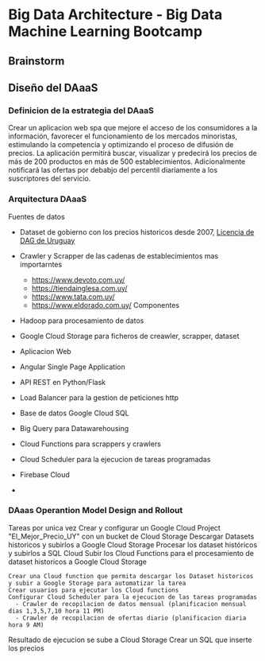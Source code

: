 
# Big Data Architecture - Big Data Machine Learning Bootcamp

## Brainstorm


## Diseño del DAaaS

### Definicion de la estrategia del DAaaS

Crear un aplicacion web spa que mejore el acceso de los consumidores a la información, favorecer el funcionamiento de los mercados minoristas, estimulando la competencia y optimizando el proceso de difusión de precios.
La aplicación permitirá buscar, visualizar y predecirá los precios de más de 200 productos en más de 500 establecimientos.
Adicionalmente notificará las ofertas por debabjo del percentil diariamente a los suscriptores del servicio.

### Arquitectura DAaaS

Fuentes de datos
- Dataset de gobierno con los precios historicos desde 2007, [Licencia de DAG de Uruguay](https://www.gub.uy/agencia-gobierno-electronico-sociedad-informacion-conocimiento/sites/agencia-gobierno-electronico-sociedad-informacion-conocimiento/files/documentos/publicaciones/licencia_de_datos_abiertos_0.pdf)
  
- Crawler y Scrapper de las cadenas de establecimientos mas importarntes
  - https://www.devoto.com.uy/
  - https://tiendainglesa.com.uy/
  - https://www.tata.com.uy/
  - https://www.eldorado.com.uy/
Componentes
- Hadoop para procesamiento de datos
- Google Cloud Storage para ficheros de creawler, scrapper, dataset 
- Aplicacion Web
 - Angular Single Page Application
- API REST en Python/Flask
    
- Load Balancer para la gestion de peticiones http
- Base de datos Google Cloud SQL
- Big Query para Datawarehousing
- Cloud Functions para scrappers y crawlers
- Cloud Scheduler para la ejecucion de tareas programadas
- Firebase Cloud
- 
  
### DAaas Operantion Model Design and Rollout
  Tareas por unica vez
    Crear y configurar un Google Cloud Project "El_Mejor_Precio_UY" con un bucket de Cloud Storage
    Descargar Datasets historicos y subirlos a Google Cloud Storage
    Procesar los dataset históricos y subirlos a SQL Cloud
    Subir los Cloud Functions para el procesamiento de dataset historicos a Google Cloud Storage
    
    Crear una Cloud function que permita descargar los Dataset historicos y subir a Google Storage para automatizar la tarea
    Crear usuarios para ejecutar los Cloud functions
    Configurar Cloud Scheduler para la ejecucion de las tareas programadas
      - Crawler de recopilacion de datos mensual (planificacion mensual dias 1,3,5,7,10 hora 11 PM)
      - Crawler de recopilacion de ofertas diario (planificacion diaria hora 9 AM)
    
  
  
  
  Resultado de ejecucion se sube a Cloud Storage
  Crear un SQL que inserte los precios

  









